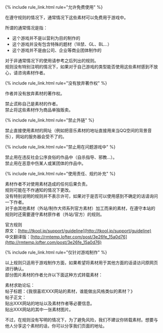 
{% include rule_link.html rule="允许免费使用" %}

在遵守规则的情况下，通常情况下这些素材可以免费用于游戏中。

>
  所谓的通常情况是指：

  * 这个游戏并不是以营利为目的制作的
  * 这个游戏并没有包含特殊的题材（18禁、GL、BL...）
  * 这个游戏并不是由公司、企业等商业团体制作的

  对于非通常情况下的使用请参考之后列出的规则。  
  规则没有特别注明的情况下，如果对于自己游戏的类型能否使用这些素材感到不放心，请咨询素材作者。

{% include rule_link.html rule="没有放弃著作权" %}

作者并没有放弃素材的著作权。

>
  禁止谎称自己是素材的作者。  
  禁止将这些素材作为商品单独贩卖。

{% include rule_link.html rule="禁止外链" %}

禁止直接使用素材的网址（例如把音乐素材的地址直接用来当QQ空间的背景音乐），网站的服务器会受不了的。

{% include rule_link.html rule="禁止用在问题游戏中" %}

>
  禁止用在违反社会公序良俗的作品中（自杀指导、邪教...）。  
  禁止用在恶意中伤某人或某团体的作品中。

{% include rule_link.html rule="使用责任、规约补充" %}

  素材作者不对使用素材造成的任何后果负责。  
  规则可能在不作通知的情况下更改。  
  没有特别说明的规则并不表示许可，如果对于是否可以使用感到不确定的话请询问一下作者。  
  对于由其他素材（外站/制作大师系列官方素材）加工而来的素材，在遵守本站的规则时还需要遵守素材原作者（外站/官方）的规则。

>
  官方规则  
  原文：[http://tkool.jp/support/guideline](http://tkool.jp/support/guideline)  
  中文翻译版：[http://rmtemp.lofter.com/post/3e26fe_15a0d76](http://rmtemp.lofter.com/post/3e26fe_15a0d76)  

{% include rule_link.html rule="仅针对游戏制作" %}

以上规则只适用于游戏制作方面，如果希望将素材用于其他方面的话请访问原网页进行确认。  
部分图片素材的作者允许以下面这种方式转载素材：

>
  素材求助论坛：  
  帖子标题：《我很喜欢XXX网站的素材，谁能做出风格类似的素材？》  
  帖子正文：  
    贴出XXX网站的地址以及素材作者等必要信息。  
    贴出XXX网站的其中一张素材图片。

不过，在规则没有写明的情况下，为了避免风险，我们不建议你转载素材。想要与他人分享这个素材的话，你可以分享我们页面的地址。
